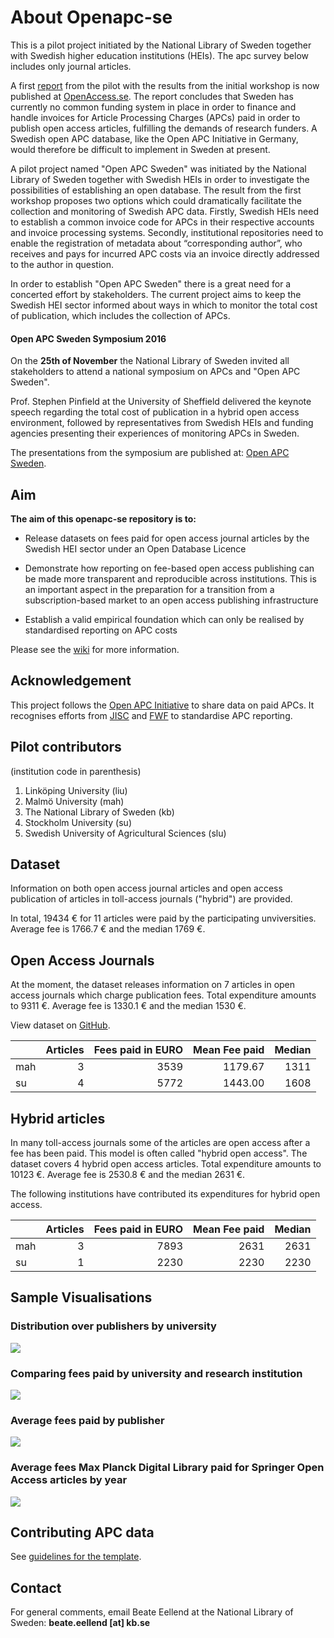 # About Openapc-se

This is a pilot project initiated by the National Library of Sweden together with Swedish higher education institutions (HEIs). The apc survey below includes only journal articles.   

A first [report](http://www.kb.se/dokument/open%20access/Open_APC_Sweden_English_LAST.pdf) from the pilot with the results from the initial workshop is now published at [OpenAccess.se](http://www.kb.se/openaccess/Open-APC-Sweden/). The report concludes that Sweden has currently no common funding system in place in order to finance and handle invoices for Article Processing Charges (APCs) paid in order to publish open access articles, fulfilling the demands of research funders. A Swedish open APC database, like the Open APC Initiative in Germany, would therefore be difficult to implement in Sweden at present. 

A pilot project named "Open APC Sweden" was initiated by the National Library of Sweden together with Swedish HEIs in order to investigate the possibilities of establishing an open database. The result from the first workshop proposes two options which could dramatically facilitate the collection and monitoring of Swedish APC data. Firstly, Swedish HEIs need to establish a common invoice code for APCs in their respective accounts and invoice processing systems. Secondly, institutional repositories need to enable the registration of metadata about “corresponding author”, who receives and pays for incurred APC costs via an invoice directly addressed to the author in question.

In order to establish "Open APC Sweden" there is a great need for a concerted effort by stakeholders. The current project aims to keep the Swedish HEI sector informed about ways in which to monitor the total cost of publication, which includes the collection of APCs. 

#### Open APC Sweden Symposium 2016
On the **25th of November** the National Library of Sweden invited all stakeholders to attend a national symposium on APCs and "Open APC Sweden". 

Prof. Stephen Pinfield at the University of Sheffield delivered the keynote speech regarding the total cost of publication in a hybrid open access environment, followed by representatives from Swedish HEIs and funding agencies presenting their experiences of monitoring APCs in Sweden.  

The presentations from the symposium are published at: [Open APC Sweden](http://www.kb.se/openaccess/Open-APC-Sweden/).

## Aim
**The aim of this openapc-se repository is to:**  

* Release datasets on fees paid for open access journal articles by the Swedish HEI sector under an Open Database Licence

* Demonstrate how reporting on fee-based open access publishing can be made more transparent and reproducible across institutions. This is an important aspect in the preparation for a transition from a subscription-based market to an open access publishing infrastructure 

* Establish a valid empirical foundation which can only be realised by standardised reporting on APC costs

Please see the [wiki](https://github.com/Kungbib/openapc-se/wiki/Open-APC-Sweden) for more information.


## Acknowledgement  
This project follows the [Open APC Initiative](https://github.com/OpenAPC/openapc-de) to share data on paid APCs. It recognises efforts from [JISC](https://www.jisc-collections.ac.uk/Jisc-Monitor/APC-data-collection/) and [FWF](https://figshare.com/articles/Austrian_Science_Fund_FWF_Publication_Cost_Data_2014/1378610) to standardise APC reporting.    

## Pilot contributors 
(institution code in parenthesis)

1. Linköping University (liu)  
2. Malmö University (mah)
3. The National Library of Sweden (kb)   
4. Stockholm University (su)   
5. Swedish University of Agricultural Sciences (slu)

## Dataset



Information on both open access journal articles and open access publication of articles in toll-access journals ("hybrid") are provided.

In total,  19434 € for  11 articles were paid by the participating unviversities. Average  fee is 1766.7 € and the median 1769 €.

## Open Access Journals



At the moment, the dataset releases information on 7 articles in open access journals which charge publication fees. Total expenditure amounts to  9311 €. Average  fee is 1330.1 € and the median 1530 €.

View dataset on [GitHub](https://github.com/OpenAPC/openapc-de/blob/master/data/apc_se.csv).


|    | Articles| Fees paid in EURO| Mean Fee paid| Median|
|:---|--------:|-----------------:|-------------:|------:|
|mah |        3|              3539|       1179.67|   1311|
|su  |        4|              5772|       1443.00|   1608|

## Hybrid articles


In many toll-access journals some of the articles are open access after a fee has been paid. This model is often called "hybrid open access".
The dataset covers 4 hybrid open access articles. Total expenditure amounts to  10123 €. Average  fee is 2530.8 € and the median 2631 €.

The following institutions have contributed its expenditures for hybrid open access.


|    | Articles| Fees paid in EURO| Mean Fee paid| Median|
|:---|--------:|-----------------:|-------------:|------:|
|mah |        3|              7893|          2631|   2631|
|su  |        1|              2230|          2230|   2230|

## Sample Visualisations

### Distribution over publishers by university



![](figure/plotPublisherAPC.png)

### Comparing fees paid by university and research institution



![](figure/boxplot_institution.png)

### Average fees paid by publisher



![](figure/plotAverageAPC.png)

### Average fees Max Planck Digital Library paid for Springer Open Access articles by year



![](figure/plotAverageSpringerMPDL.png)

## Contributing APC data
See [guidelines for the template](https://github.com/Kungbib/openapc-se/wiki/Guide-for-completing-the-survey).

## Contact

For general comments, email Beate Eellend at the National Library of Sweden: **beate.eellend [at] kb.se** 





